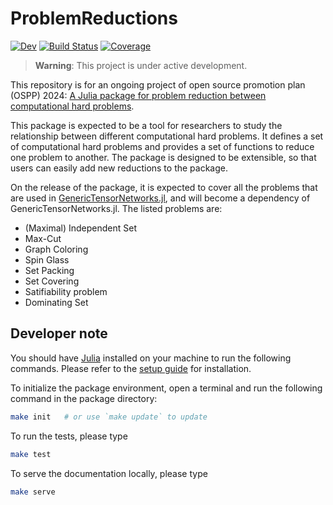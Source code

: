 # ProblemReductions

[![Dev](https://img.shields.io/badge/docs-dev-blue.svg)](https://GiggleLiu.github.io/ProblemReductions.jl/dev/)
[![Build Status](https://github.com/GiggleLiu/ProblemReductions.jl/actions/workflows/CI.yml/badge.svg?branch=main)](https://github.com/GiggleLiu/ProblemReductions.jl/actions/workflows/CI.yml?query=branch%3Amain)
[![Coverage](https://codecov.io/gh/GiggleLiu/ProblemReductions.jl/branch/main/graph/badge.svg)](https://codecov.io/gh/GiggleLiu/ProblemReductions.jl)

> **Warning**: This project is under active development.

This repository is for an ongoing project of open source promotion plan (OSPP) 2024: [A Julia package for problem reduction between computational hard problems](https://github.com/JuliaCN/ProjectIdeas/tree/main/problem-reduction).

This package is expected to be a tool for researchers to study the relationship between different computational hard problems. It defines a set of computational hard problems and provides a set of functions to reduce one problem to another. The package is designed to be extensible, so that users can easily add new reductions to the package.

On the release of the package, it is expected to cover all the problems that are used in [GenericTensorNetworks.jl](https://queracomputing.github.io/GenericTensorNetworks.jl/dev/), and will become a dependency of GenericTensorNetworks.jl. The listed problems are:
- (Maximal) Independent Set
- Max-Cut
- Graph Coloring
- Spin Glass
- Set Packing
- Set Covering
- Satifiability problem
- Dominating Set

## Developer note

You should have [Julia](https://julialang.org/) installed on your machine to run the following commands. Please refer to the [setup guide](https://book.jinguo-group.science/stable/chap2/julia-setup/) for installation.

To initialize the package environment, open a terminal and run the following command in the package directory:
```bash
make init   # or use `make update` to update
```

To run the tests, please type
```bash
make test
```

To serve the documentation locally, please type
```bash
make serve
```
